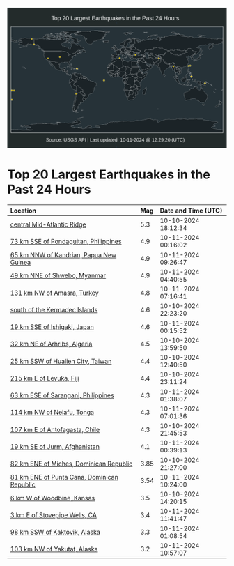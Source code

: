 ![Map](./map.png)

# Top 20 Largest Earthquakes in the Past 24 Hours

| Location | Mag | Date and Time (UTC) |
|:---|:---|:---|
| [central Mid-Atlantic Ridge](https://earthquake.usgs.gov/earthquakes/eventpage/us6000nxws) | 5.3 | 10-10-2024 18:12:34 |
| [73 km SSE of Pondaguitan, Philippines](https://earthquake.usgs.gov/earthquakes/eventpage/us6000nxzn) | 4.9 | 10-11-2024 00:16:02 |
| [65 km NNW of Kandrian, Papua New Guinea](https://earthquake.usgs.gov/earthquakes/eventpage/us6000ny1w) | 4.9 | 10-11-2024 09:26:47 |
| [49 km NNE of Shwebo, Myanmar](https://earthquake.usgs.gov/earthquakes/eventpage/us6000ny0s) | 4.9 | 10-11-2024 04:40:55 |
| [131 km NW of Amasra, Turkey](https://earthquake.usgs.gov/earthquakes/eventpage/us6000ny1h) | 4.8 | 10-11-2024 07:16:41 |
| [south of the Kermadec Islands](https://earthquake.usgs.gov/earthquakes/eventpage/us6000nxz4) | 4.6 | 10-10-2024 22:23:20 |
| [19 km SSE of Ishigaki, Japan](https://earthquake.usgs.gov/earthquakes/eventpage/us6000nxzm) | 4.6 | 10-11-2024 00:15:52 |
| [32 km NE of Arhribs, Algeria](https://earthquake.usgs.gov/earthquakes/eventpage/us6000nxv3) | 4.5 | 10-10-2024 13:59:50 |
| [25 km SSW of Hualien City, Taiwan](https://earthquake.usgs.gov/earthquakes/eventpage/us6000nxtz) | 4.4 | 10-10-2024 12:40:50 |
| [215 km E of Levuka, Fiji](https://earthquake.usgs.gov/earthquakes/eventpage/us6000nxzd) | 4.4 | 10-10-2024 23:11:24 |
| [63 km ESE of Sarangani, Philippines](https://earthquake.usgs.gov/earthquakes/eventpage/us6000ny00) | 4.3 | 10-11-2024 01:38:07 |
| [114 km NW of Neiafu, Tonga](https://earthquake.usgs.gov/earthquakes/eventpage/us6000ny1g) | 4.3 | 10-11-2024 07:01:36 |
| [107 km E of Antofagasta, Chile](https://earthquake.usgs.gov/earthquakes/eventpage/us6000nxys) | 4.3 | 10-10-2024 21:45:53 |
| [19 km SE of Jurm, Afghanistan](https://earthquake.usgs.gov/earthquakes/eventpage/us6000nxzr) | 4.1 | 10-11-2024 00:39:13 |
| [82 km ENE of Miches, Dominican Republic](https://earthquake.usgs.gov/earthquakes/eventpage/pr2024284000) | 3.85 | 10-10-2024 21:27:00 |
| [81 km ENE of Punta Cana, Dominican Republic](https://earthquake.usgs.gov/earthquakes/eventpage/pr2024285000) | 3.54 | 10-11-2024 10:24:00 |
| [6 km W of Woodbine, Kansas](https://earthquake.usgs.gov/earthquakes/eventpage/us6000nxv1) | 3.5 | 10-10-2024 14:20:15 |
| [3 km E of Stovepipe Wells, CA](https://earthquake.usgs.gov/earthquakes/eventpage/ci40951816) | 3.4 | 10-11-2024 11:41:47 |
| [98 km SSW of Kaktovik, Alaska](https://earthquake.usgs.gov/earthquakes/eventpage/ak024d3ct6bp) | 3.3 | 10-11-2024 01:08:54 |
| [103 km NW of Yakutat, Alaska](https://earthquake.usgs.gov/earthquakes/eventpage/ak024d3igh6x) | 3.2 | 10-11-2024 10:57:07 |
